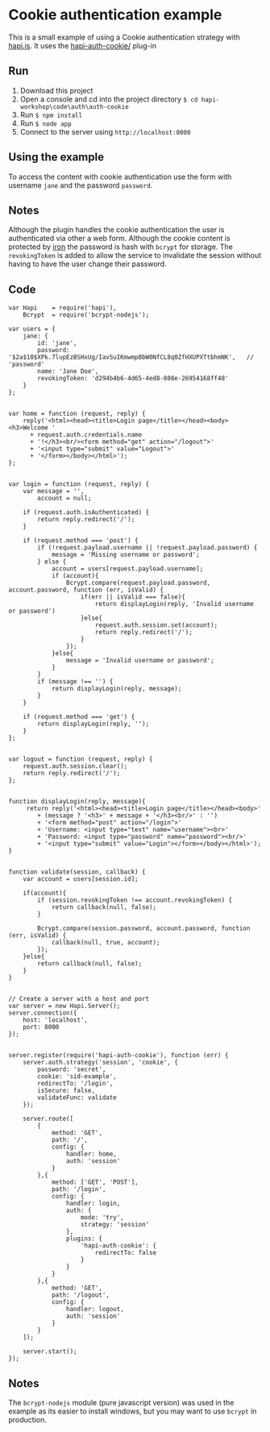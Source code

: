 # Cookie authentication example

This is a small example of using a Cookie authentication strategy with [hapi.js](http://hapijs.com/). It uses the [hapi-auth-cookie/](https://github.com/hapijs/hapi-auth-cookie/) plug-in

## Run
1. Download this project
2. Open a console and cd into the project directory `$ cd hapi-workshop\code\auth\auth-cookie`
3. Run `$ npm install`
4. Run `$ node app`
5. Connect to the server using `http://localhost:8000`

## Using the example
To access the content with cookie authentication use the form with username `jane` and the password  `password`. 

## Notes
Although the plugin handles the cookie authentication the user is authenticated via other a web form. Although the cookie content is protected by [iron](https://github.com/hueniverse/iron) the password is hash with `bcrypt` for storage.  The `revokingToken` is added to allow the service to invalidate the session without having to have the user change their password.

## Code
    var Hapi    = require('hapi'),
        Bcrypt  = require('bcrypt-nodejs');

    var users = {
        jane: {
            id: 'jane',
            password: '$2a$10$XPk.7lupEzBSHxUg/IavSuIKmwmpBbW0NfCL8q0ZfHXUPXTtbhmNK',   // 'password'
            name: 'Jane Doe',
            revokingToken: 'd294b4b6-4d65-4ed8-808e-26954168ff48'
        }
    };


    var home = function (request, reply) {
        reply('<html><head><title>Login page</title></head><body><h3>Welcome '
          + request.auth.credentials.name
          + '!</h3><br/><form method="get" action="/logout">'
          + '<input type="submit" value="Logout">'
          + '</form></body></html>');
    };


    var login = function (request, reply) {
        var message = '',
            account = null;

        if (request.auth.isAuthenticated) {
            return reply.redirect('/');
        }

        if (request.method === 'post') {
            if (!request.payload.username || !request.payload.password) {
                message = 'Missing username or password';
            } else {
                account = users[request.payload.username];
                if (account){
                    Bcrypt.compare(request.payload.password, account.password, function (err, isValid) {
                        if(err || isValid === false){
                            return displayLogin(reply, 'Invalid username or password')
                        }else{
                            request.auth.session.set(account);
                            return reply.redirect('/');
                        }
                    });
                }else{
                    message = 'Invalid username or password';   
                }
            }
            if (message !== '') {
                return displayLogin(reply, message);
            }
        }

        if (request.method === 'get') {
            return displayLogin(reply, '');
        }
    };


    var logout = function (request, reply) {
        request.auth.session.clear();
        return reply.redirect('/');
    };


    function displayLogin(reply, message){
         return reply('<html><head><title>Login page</title></head><body>'
            + (message ? '<h3>' + message + '</h3><br/>' : '')
            + '<form method="post" action="/login">'
            + 'Username: <input type="text" name="username"><br>'
            + 'Password: <input type="password" name="password"><br/>'
            + '<input type="submit" value="Login"></form></body></html>');
    }


    function validate(session, callback) {
        var account = users[session.id];

        if(account){
            if (session.revokingToken !== account.revokingToken) {
                return callback(null, false);
            }

            Bcrypt.compare(session.password, account.password, function (err, isValid) {
                callback(null, true, account);
            });
        }else{
            return callback(null, false);
        }
    }


    // Create a server with a host and port
    var server = new Hapi.Server();
    server.connection({ 
        host: 'localhost', 
        port: 8000 
    });


    server.register(require('hapi-auth-cookie'), function (err) {
        server.auth.strategy('session', 'cookie', {
            password: 'secret',
            cookie: 'sid-example',
            redirectTo: '/login',
            isSecure: false,
            validateFunc: validate
        });

        server.route([
            {
                method: 'GET',
                path: '/',
                config: {
                    handler: home,
                    auth: 'session'
                }
            },{
                method: ['GET', 'POST'],
                path: '/login',
                config: {
                    handler: login,
                    auth: {
                        mode: 'try',
                        strategy: 'session'
                    },
                    plugins: {
                        'hapi-auth-cookie': {
                            redirectTo: false
                        }
                    }
                }
            },{
                method: 'GET',
                path: '/logout',
                config: {
                    handler: logout,
                    auth: 'session'
                }
            }
        ]);

        server.start();
    });
    

## Notes
The `bcrypt-nodejs` module (pure javascript version) was used in the example as its easier to install windows, but you may want to use `bcrypt` in production.

